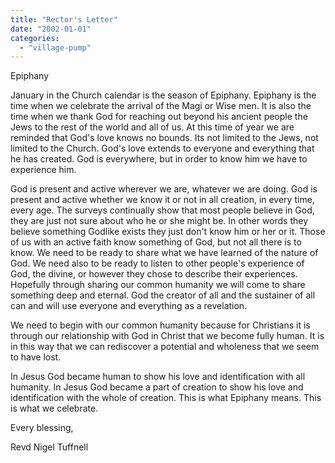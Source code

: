```yaml
---
title: "Rector's Letter"
date: "2002-01-01"
categories: 
  - "village-pump"
---
```


Epiphany

January in the Church calendar is the season of Epiphany. Epiphany is the time when we celebrate the arrival of the Magi or Wise men. It is also the time when we thank God for reaching out beyond his ancient people the Jews to the rest of the world and all of us. At this time of year we are reminded that God's love knows no bounds. Its not limited to the Jews, not limited to the Church. God's love extends to everyone and everything that he has created. God is everywhere, but in order to know him we have to experience him.

God is present and active wherever we are, whatever we are doing. God is present and active whether we know it or not in all creation, in every time, every age. The surveys continually show that most people believe in God, they are just not sure about who he or she might be. In other words they believe something Godlike exists they just don't know him or her or it. Those of us with an active faith know something of God, but not all there is to know. We need to be ready to share what we have learned of the nature of God. We need also to be ready to listen to other people's experience of God, the divine, or however they chose to describe their experiences. Hopefully through sharing our common humanity we will come to share something deep and eternal. God the creator of all and the sustainer of all can and will use everyone and everything as a revelation.

We need to begin with our common humanity because for Christians it is through our relationship with God in Christ that we become fully human. It is in this way that we can rediscover a potential and wholeness that we seem to have lost.

In Jesus God became human to show his love and identification with all humanity. In Jesus God became a part of creation to show his love and identification with the whole of creation. This is what Epiphany means. This is what we celebrate.

Every blessing,

Revd Nigel Tuffnell
